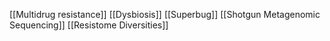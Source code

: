 [[Multidrug resistance]]
[[Dysbiosis]]
[[Superbug]]
[[Shotgun Metagenomic Sequencing]]
[[Resistome Diversities]]
